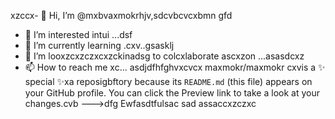xzccx- 👋 Hi, I’m @mxbvaxmokrhjv,sdcvbcvcxbmn gfd
- 👀 I’m interested intui ...dsf
- 🌱 I’m currently learning .cxv..gsasklj
- 💞️ I’m looxzcxzczxcxzckinadsg to colcxlaborate ascxzon ...asasdcxz
- 📫 How to reach me xc...
asdjdfhfghvxcvcx
maxmokr/maxmokr cxvis a ✨ special ✨xa reposigbftory because its `README.md` (this file) appears on your GitHub profile.
You can click the Preview link to take a look at your changes.cvb
--->dfg
Ewfasdtfulsac
sad
assaccxzczxc
